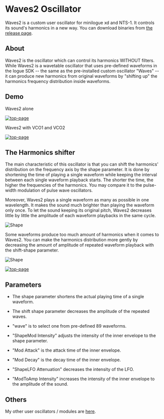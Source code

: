 # Waves2 Oscillator

Waves2 is a custom user oscillator for minilogue xd and NTS-1.
It controls its sound's harmonics in a new way. 
You can download binaries from [the release page](https://github.com/boochow/waves2/releases).

## About

Waves2 is the oscillator which can control its harmonics WITHOUT filters. 
While Waves2 is a wavetable oscillator that uses pre-defined waveforms in the logue SDK -- the same as the pre-installed custom oscillator "Waves" --  it can produce new harmonics from original waveforms by "shifting up" the harmonics frequency distribution inside waveforms. 

## Demo

Waves2 alone

[![top-page](http://img.youtube.com/vi/EVoXINcKjwU/0.jpg)](https://youtu.be/EVoXINcKjwU)

Waves2 with VCO1 and VCO2

[![top-page](http://img.youtube.com/vi/K07AUfXWxt4/0.jpg)](https://youtu.be/K07AUfXWxt4)

## The Harmonics shifter

The main characteristic of this oscillator is that you can shift the harmonics' distribution on the frequency axis by the shape parameter. It is done by shortening the time of playing a single waveform while keeping the interval between each single waveform playback starts. The shorter the time, the higher the frequencies of the harmonics. You may compare it to the pulse-width modulation of pulse wave oscillators.

Moreover, Waves2 plays a single waveform as many as possible in one wavelength. It makes the sound much brighter than playing the waveform only once. To let the sound keeping its original pitch, Waves2 decreases little by little the amplitude of each waveform playbacks in the same cycle.

![Shape](https://raw.githubusercontent.com/boochow/Waves2/images/waves2.gif)

Some waveforms produce too much amount of harmonics when it comes to Waves2. You can make the harmonics distribution more gently by decreasing the amount of amplitude of repeated waveform playback with the shift-shape parameter.

![Shape](https://raw.githubusercontent.com/boochow/Waves2/images/waves2-alt.gif)

[![top-page](http://img.youtube.com/vi/mx8GPk6Qwng/0.jpg)](https://www.youtube.com/watch?v=mx8GPk6Qwng)

## Parameters

- The shape parameter shortens the actual playing time of a single waveform.

- The shift shape parameter decreases the amplitude of the repeated waves.

- "wave" is to select one from pre-defined 89 waveforms.

- "ShapeMod Intensity" adjusts the intensity of the inner envelope to the shape parameter.

- "Mod Attack" is the attack time of the inner envelope.

- "Mod Decay" is the decay time of the inner envelope.

- "ShapeLFO Attenuation" decreases the intensity of the LFO.

- "ModToAmp Intensity" increases the intensity of the inner envelope to the amplitude of the sound.

## Others

My other user oscillators / modules are [here](https://blog.boochow.com/logue).
